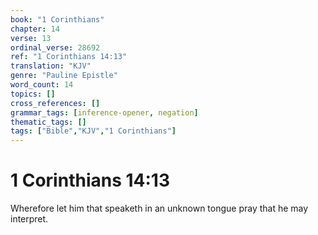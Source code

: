 ```yaml
---
book: "1 Corinthians"
chapter: 14
verse: 13
ordinal_verse: 28692
ref: "1 Corinthians 14:13"
translation: "KJV"
genre: "Pauline Epistle"
word_count: 14
topics: []
cross_references: []
grammar_tags: [inference-opener, negation]
thematic_tags: []
tags: ["Bible","KJV","1 Corinthians"]
---
```


# 1 Corinthians 14:13

Wherefore let him that speaketh in an unknown tongue pray that he may interpret.
